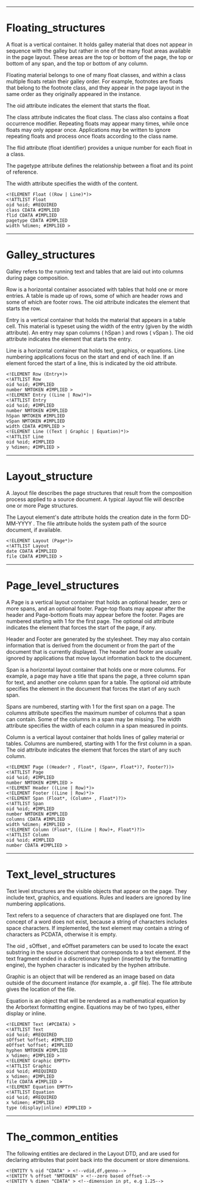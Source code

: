 

---

# Floating_structures

A float is a vertical container. It holds galley material that does not appear in sequence with the galley but rather in one of the many float areas available in the page layout. These areas are the top or bottom of the page, the top or bottom of any span, and the top or bottom of any column.

Floating material belongs to one of many float classes, and within a class multiple floats retain their galley order. For example, footnotes are floats that belong to the footnote class, and they appear in the page layout in the same order as they originally appeared in the instance.

The oid attribute indicates the element that starts the float.

The class attribute indicates the float class. The class also contains a float occurrence modifier. Repeating floats may appear many times, while once floats may only appear once. Applications may be written to ignore repeating floats and process once floats according to the class name.

The flid attribute (float identifier) provides a unique number for each float in a class.

The pagetype attribute defines the relationship between a float and its point of reference.

The width attribute specifies the width of the content.

```
<!ELEMENT Float ((Row | Line)*)>
<!ATTLIST Float
oid %oid; #REQUIRED
class CDATA #IMPLIED
flid CDATA #IMPLIED
pagetype CDATA #IMPLIED
width %dimen; #IMPLIED >
```



---

# Galley_structures

Galley refers to the running text and tables that are laid out into columns during page composition.

Row is a horizontal container associated with tables that hold one or more entries. A table is made up of rows, some of which are header rows and some of which are footer rows. The oid attribute indicates the element that starts the row.

Entry is a vertical container that holds the material that appears in a table cell. This material is typeset using the width of the entry (given by the width attribute). An entry may span columns ( hSpan ) and rows ( vSpan ). The oid attribute indicates the element that starts the entry.

Line is a horizontal container that holds text, graphics, or equations. Line numbering applications focus on the start and end of each line. If an element forced the start of a line, this is indicated by the oid attribute.

```
<!ELEMENT Row (Entry+)>
<!ATTLIST Row
oid %oid; #IMPLIED
number NMTOKEN #IMPLIED >
<!ELEMENT Entry ((Line | Row)*)>
<!ATTLIST Entry
oid %oid; #IMPLIED
number NMTOKEN #IMPLIED
hSpan NMTOKEN #IMPLIED
vSpan NMTOKEN #IMPLIED
width CDATA #IMPLIED >
<!ELEMENT Line ((Text | Graphic | Equation)*)>
<!ATTLIST Line
oid %oid; #IMPLIED
y %dimen; #IMPLIED >
```



---

# Layout_structure

A .layout file describes the page structures that result from the composition process applied to a source document. A typical .layout file will describe one or more Page structures.

The Layout element's date attribute holds the creation date in the form DD-MM-YYYY . The file attribute holds the system path of the source document, if available.

```
<!ELEMENT Layout (Page*)>
<!ATTLIST Layout
date CDATA #IMPLIED
file CDATA #IMPLIED >
```



---

# Page_level_structures

A Page is a vertical layout container that holds an optional header, zero or more spans, and an optional footer. Page-top floats may appear after the header and Page-bottom floats may appear before the footer. Pages are numbered starting with 1 for the first page. The optional oid attribute indicates the element that forces the start of the page, if any.

Header and Footer are generated by the stylesheet. They may also contain information that is derived from the document or from the part of the document that is currently displayed. The header and footer are usually ignored by applications that move layout information back to the document.

Span is a horizontal layout container that holds one or more columns. For example, a page may have a title that spans the page, a three column span for text, and another one column span for a table. The optional oid attribute specifies the element in the document that forces the start of any such span.

Spans are numbered, starting with 1 for the first span on a page. The columns attribute specifies the maximum number of columns that a span can contain. Some of the columns in a span may be missing. The width attribute specifies the width of each column in a span measured in points.

Column is a vertical layout container that holds lines of galley material or tables. Columns are numbered, starting with 1 for the first column in a span. The oid attribute indicates the element that forces the start of any such column.

```
<!ELEMENT Page ((Header? , Float*, (Span+, Float*)?, Footer?))>
<!ATTLIST Page
oid %oid; #IMPLIED
number NMTOKEN #IMPLIED >
<!ELEMENT Header ((Line | Row)*)>
<!ELEMENT Footer ((Line | Row)*)>
<!ELEMENT Span (Float*, (Column+ , Float*)?)>
<!ATTLIST Span
oid %oid; #IMPLIED
number NMTOKEN #IMPLIED
columns CDATA #IMPLIED
width %dimen; #IMPLIED >
<!ELEMENT Column (Float*, ((Line | Row)+, Float*)?)>
<!ATTLIST Column
oid %oid; #IMPLIED
number CDATA #IMPLIED >
```



---

# Text_level_structures

Text level structures are the visible objects that appear on the page. They include text, graphics, and equations. Rules and leaders are ignored by line numbering applications.

Text refers to a sequence of characters that are displayed one font. The concept of a word does not exist, because a string of characters includes space characters. If implemented, the text element may contain a string of characters as PCDATA, otherwise it is empty.

The oid , sOffset , and eOffset parameters can be used to locate the exact substring in the source document that corresponds to a text element. If the text fragment ended in a discretionary hyphen (inserted by the formatting engine), the hyphen character is indicated by the hyphen attribute.

Graphic is an object that will be rendered as an image based on data outside of the document instance (for example, a . gif file). The file attribute gives the location of the file.

Equation is an object that will be rendered as a mathematical equation by the Arbortext formatting engine. Equations may be of two types, either display or inline.

```
<!ELEMENT Text (#PCDATA) >
<!ATTLIST Text
oid %oid; #REQUIRED
sOffset %offset; #IMPLIED
eOffset %offset; #IMPLIED
hyphen NMTOKEN #IMPLIED
x %dimen; #IMPLIED >
<!ELEMENT Graphic EMPTY>
<!ATTLIST Graphic
oid %oid; #REQUIRED
x %dimen; #IMPLIED
file CDATA #IMPLIED >
<!ELEMENT Equation EMPTY>
<!ATTLIST Equation
oid %oid; #REQUIRED
x %dimen; #IMPLIED
type (display|inline) #IMPLIED >
```



---

# The_common_entities

The following entities are declared in the Layout DTD, and are used for declaring attributes that point back into the document or store dimensions.

```
<!ENTITY % oid "CDATA" > <!--vdid,df,genno-->
<!ENTITY % offset "NMTOKEN" > <!--zero based offset-->
<!ENTITY % dimen "CDATA" > <!--dimension in pt, e.g 1.25-->
```